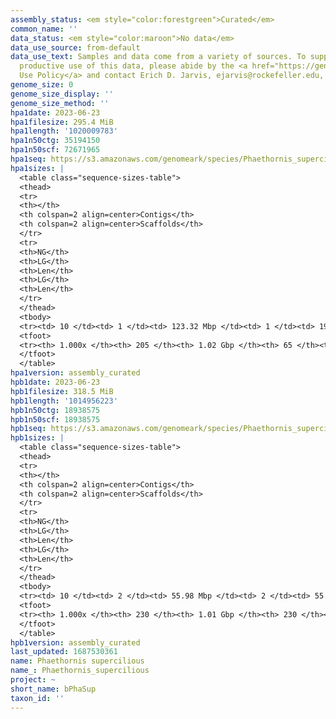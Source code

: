 ```yaml
---
assembly_status: <em style="color:forestgreen">Curated</em>
common_name: ''
data_status: <em style="color:maroon">No data</em>
data_use_source: from-default
data_use_text: Samples and data come from a variety of sources. To support fair and
  productive use of this data, please abide by the <a href="https://genome10k.soe.ucsc.edu/data-use-policies/">Data
  Use Policy</a> and contact Erich D. Jarvis, ejarvis@rockefeller.edu, with any questions.
genome_size: 0
genome_size_display: ''
genome_size_method: ''
hpa1date: 2023-06-23
hpa1filesize: 295.4 MiB
hpa1length: '1020009783'
hpa1n50ctg: 35194150
hpa1n50scf: 72671965
hpa1seq: https://s3.amazonaws.com/genomeark/species/Phaethornis_supercilious/bPhaSup1/assembly_curated/bPhaSup1.hap1.cur.20230623.fasta.gz
hpa1sizes: |
  <table class="sequence-sizes-table">
  <thead>
  <tr>
  <th></th>
  <th colspan=2 align=center>Contigs</th>
  <th colspan=2 align=center>Scaffolds</th>
  </tr>
  <tr>
  <th>NG</th>
  <th>LG</th>
  <th>Len</th>
  <th>LG</th>
  <th>Len</th>
  </tr>
  </thead>
  <tbody>
  <tr><td> 10 </td><td> 1 </td><td> 123.32 Mbp </td><td> 1 </td><td> 196.61 Mbp </td></tr><tr><td> 20 </td><td> 2 </td><td> 88.47 Mbp </td><td> 2 </td><td> 149.69 Mbp </td></tr><tr><td> 30 </td><td> 4 </td><td> 70.62 Mbp </td><td> 2 </td><td> 149.69 Mbp </td></tr><tr><td> 40 </td><td> 5 </td><td> 55.98 Mbp </td><td> 3 </td><td> 114.54 Mbp </td></tr><tr style="background-color:#cccccc;"><td> 50 </td><td> 8 </td><td style="background-color:#88ff88;"> 35.19 Mbp </td><td> 4 </td><td style="background-color:#88ff88;"> 72.67 Mbp </td></tr><tr><td> 60 </td><td> 11 </td><td> 22.99 Mbp </td><td> 6 </td><td> 43.27 Mbp </td></tr><tr><td> 70 </td><td> 16 </td><td> 18.72 Mbp </td><td> 9 </td><td> 30.56 Mbp </td></tr><tr><td> 80 </td><td> 22 </td><td> 13.33 Mbp </td><td> 13 </td><td> 21.16 Mbp </td></tr><tr><td> 90 </td><td> 32 </td><td> 6.06 Mbp </td><td> 19 </td><td> 14.86 Mbp </td></tr><tr><td> 100 </td><td> 205 </td><td> 587  bp </td><td> 65 </td><td> 6.94 Kbp </td></tr></tbody>
  <tfoot>
  <tr><th> 1.000x </th><th> 205 </th><th> 1.02 Gbp </th><th> 65 </th><th> 1.02 Gbp </th></tr>
  </tfoot>
  </table>
hpa1version: assembly_curated
hpb1date: 2023-06-23
hpb1filesize: 318.5 MiB
hpb1length: '1014956223'
hpb1n50ctg: 18938575
hpb1n50scf: 18938575
hpb1seq: https://s3.amazonaws.com/genomeark/species/Phaethornis_supercilious/bPhaSup1/assembly_curated/bPhaSup1.hap2.decon.20230623.fasta.gz
hpb1sizes: |
  <table class="sequence-sizes-table">
  <thead>
  <tr>
  <th></th>
  <th colspan=2 align=center>Contigs</th>
  <th colspan=2 align=center>Scaffolds</th>
  </tr>
  <tr>
  <th>NG</th>
  <th>LG</th>
  <th>Len</th>
  <th>LG</th>
  <th>Len</th>
  </tr>
  </thead>
  <tbody>
  <tr><td> 10 </td><td> 2 </td><td> 55.98 Mbp </td><td> 2 </td><td> 55.98 Mbp </td></tr><tr><td> 20 </td><td> 4 </td><td> 40.33 Mbp </td><td> 4 </td><td> 40.33 Mbp </td></tr><tr><td> 30 </td><td> 8 </td><td> 22.99 Mbp </td><td> 8 </td><td> 22.99 Mbp </td></tr><tr><td> 40 </td><td> 12 </td><td> 21.16 Mbp </td><td> 12 </td><td> 21.16 Mbp </td></tr><tr style="background-color:#cccccc;"><td> 50 </td><td> 17 </td><td style="background-color:#88ff88;"> 18.94 Mbp </td><td> 17 </td><td style="background-color:#88ff88;"> 18.94 Mbp </td></tr><tr><td> 60 </td><td> 23 </td><td> 15.64 Mbp </td><td> 23 </td><td> 15.64 Mbp </td></tr><tr><td> 70 </td><td> 31 </td><td> 12.13 Mbp </td><td> 31 </td><td> 12.13 Mbp </td></tr><tr><td> 80 </td><td> 40 </td><td> 9.18 Mbp </td><td> 40 </td><td> 9.18 Mbp </td></tr><tr><td> 90 </td><td> 57 </td><td> 3.58 Mbp </td><td> 57 </td><td> 3.58 Mbp </td></tr><tr><td> 100 </td><td> 230 </td><td> 3.60 Kbp </td><td> 230 </td><td> 3.60 Kbp </td></tr></tbody>
  <tfoot>
  <tr><th> 1.000x </th><th> 230 </th><th> 1.01 Gbp </th><th> 230 </th><th> 1.01 Gbp </th></tr>
  </tfoot>
  </table>
hpb1version: assembly_curated
last_updated: 1687530361
name: Phaethornis supercilious
name_: Phaethornis_supercilious
project: ~
short_name: bPhaSup
taxon_id: ''
---
```

